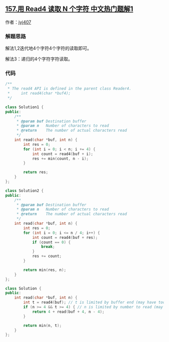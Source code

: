 ## [157.用 Read4 读取 N 个字符 中文热门题解1](https://leetcode.cn/problems/read-n-characters-given-read4/solutions/100000/zhong-gui-zhong-ju-157-yong-read4-du-qu-vnp7r)

作者：[jyj407](https://leetcode.cn/u/jyj407)

### 解题思路
解法1,2迭代地4个字符4个字符的读取即可。

解法3：递归的4个字符字符读取。

### 代码

```cpp
/**
 * The read4 API is defined in the parent class Reader4.
 *     int read4(char *buf4);
 */

class Solution1 {
public:
    /**
     * @param buf Destination buffer
     * @param n   Number of characters to read
     * @return    The number of actual characters read
     */
    int read(char *buf, int n) {
        int res = 0;
        for (int i = 0; i < n; i += 4) {
            int count = read4(buf + i);
            res += min(count, n - i);
        }    

        return res;    
    }
};

class Solution2 {
public:
    /**
     * @param buf Destination buffer
     * @param n   Number of characters to read
     * @return    The number of actual characters read
     */
    int read(char *buf, int n) {
        int res = 0;
        for (int i = 0; i <= n / 4; i++) {
            int count = read4(buf + res);
            if (count == 0) {
                break;
            }
            res += count;
        }    

        return min(res, n);    
    }
};

class Solution {
public:
    int read(char *buf, int n) {
        int t = read4(buf); // t is limited by buffer end (may have too many to read)
        if (n >= 4 && t >= 4) { // n is limited by number to read (may not reach buffer end yet)
            return 4 + read(buf + 4, n - 4);
        }

        return min(n, t);
    }
};
```